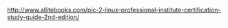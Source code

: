 http://www.allitebooks.com/pic-2-linux-professional-institute-certification-study-guide-2nd-edition/